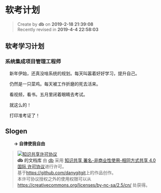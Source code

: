 软考计划
===

> Create by **db** on **2019-2-18 21:39:08**  
> Recently revised in **2019-4-4 22:58:03**

## 软考学习计划

### 系统集成项目管理工程师 

&emsp;新年伊始，还真没啥系统的规划。每天叫嚣着好好学习，提升自己。

&emsp;仍然是一只菜鸡。每天被工作折磨的死去活来。

&emsp;看视频，看书。五月里闭着眼睛去考试。

&emsp;就这么的！

&emsp;打印准考证了！

## Slogen

&emsp;&emsp;**-> 自律使我自由**

> <a rel="license" href="http://creativecommons.org/licenses/by-nc-sa/4.0/"><img alt="知识共享许可协议" style="border-width:0" src="https://i.creativecommons.org/l/by-nc-sa/4.0/88x31.png" /></a><br /><a xmlns:dct="http://purl.org/dc/terms/" property="dct:title">**db** 的文档库</a> 由 <a xmlns:cc="http://creativecommons.org/ns#" href="db" property="cc:attributionName" rel="cc:attributionURL">db</a> 采用 <a rel="license" href="http://creativecommons.org/licenses/by-nc-sa/4.0/">知识共享 署名-非商业性使用-相同方式共享 4.0 国际 许可协议</a>进行许可。<br />基于<a xmlns:dct="http://purl.org/dc/terms/" href="https://github.com/danygitgit" rel="dct:source">https://github.com/danygitgit</a>上的作品创作。<br />本许可协议授权之外的使用权限可以从 <a xmlns:cc="http://creativecommons.org/ns#" href="https://creativecommons.org/licenses/by-nc-sa/2.5/cn/" rel="cc:morePermissions">https://creativecommons.org/licenses/by-nc-sa/2.5/cn/</a> 处获得。